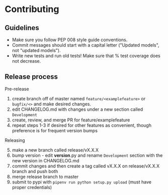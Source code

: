 Contributing
============

Guidelines
----------

* Make sure you follow PEP 008 style guide conventions.
* Commit messages should start with a capital letter ("Updated models", not "updated models").
* Write new tests and run old tests! Make sure that % test coverage does not decrease.

Release process
---------------

Pre-release

1. create branch off of master named `feature/<examplefeature>` or `bugfix/<>` and make desired changes.
2. edit CHANGELOG.md with changes under a new section called `Development`
3. create, review, and merge PR for feature/examplefeature
4. repeat steps 1-3 if desired for other features as convenient, though preference is for frequent version bumps

Releasing

5. make a new branch called release/vX.X.X
6. bump version - edit __version__.py and rename `Development` section with the new version in CHANGELOG.md
7. commit changes and then create a tag called vX.X.X on release/vX.X.X branch and push both
8. merge release branch to master
9. submit to pypi with `pipenv run python setup.py upload` (must have proper credentials)

